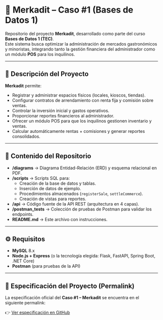 # 🏪 Merkadit – Caso #1 (Bases de Datos 1)

Repositorio del proyecto **Merkadit**, desarrollado como parte del curso **Bases de Datos 1 (TEC)**.  
Este sistema busca optimizar la administración de mercados gastronómicos y minoristas, integrando tanto la gestión financiera del administrador como un módulo **POS** para los inquilinos.

---

## 📌 Descripción del Proyecto
**Merkadit** permite:
- Registrar y administrar espacios físicos (locales, kioscos, tiendas).
- Configurar contratos de arrendamiento con renta fija y comisión sobre ventas.
- Controlar la inversión inicial y gastos operativos.
- Proporcionar reportes financieros al administrador.
- Ofrecer un módulo POS para que los inquilinos gestionen inventario y ventas.
- Calcular automáticamente rentas + comisiones y generar reportes consolidados.

---

## 📂 Contenido del Repositorio
- **/diagrams** → Diagrama Entidad-Relación (ERD) y esquema relacional en PDF.  
- **/scripts** → Scripts SQL para:
  - Creación de la base de datos y tablas.
  - Inserción de datos de ejemplo.
  - Procedimientos almacenados (`registerSale`, `settleCommerce`).
  - Creación de vistas para reportes.
- **/api** → Código fuente de la API REST (arquitectura en 4 capas).  
- **/postman_tests** → Colección de pruebas de Postman para validar los endpoints.  
- **README.md** → Este archivo con instrucciones.  

---

## ⚙️ Requisitos
- **MySQL** 8.x  
- **Node.js + Express** (o la tecnología elegida: Flask, FastAPI, Spring Boot, .NET Core)  
- **Postman** (para pruebas de la API)  

---

## 📄 Especificación del Proyecto (Permalink)

La especificación oficial del **Caso #1 – Merkadit** se encuentra en el siguiente permalink:  

👉 [Ver especificación en GitHub](https://github.com/vsurak/cursostec/blob/abbee4d51385a925771acdd6c8ac0b2c17e498b5/bases%20I/Caso%20%231.md)


